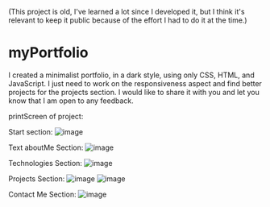 (This project is old, I've learned a lot since I developed it, but I think it's relevant to keep it public because of the effort I had to do it at the time.)

# myPortfolio

I created a minimalist portfolio, in a dark style, using only CSS, HTML, and JavaScript. I just need to work on the responsiveness 
aspect and find better projects for the projects section. I would like to share it with you and let you know that I am open to any feedback.

printScreen of project:

Start section:
![image](https://github.com/LukasPio/myPortfolio/assets/136334267/37e91f5f-c8ee-449b-8fad-1d6e0e036730)

Text aboutMe Section:
![image](https://github.com/LukasPio/myPortfolio/assets/136334267/2c07cea7-ce73-4294-a5cf-de64093b1619)

Technologies Section:
![image](https://github.com/LukasPio/myPortfolio/assets/136334267/7bca2fec-4735-4dc7-9b5c-7eacb1de3f53)

Projects Section:
![image](https://github.com/LukasPio/myPortfolio/assets/136334267/9f90b01a-d665-47ad-ba34-0ef22baa800e)
![image](https://github.com/LukasPio/myPortfolio/assets/136334267/90c5ebe8-7590-4d8f-ad29-2079e55884c0)

Contact Me Section:
![image](https://github.com/LukasPio/myPortfolio/assets/136334267/b65c1f4a-a873-4471-8c1a-3e39df440705)


